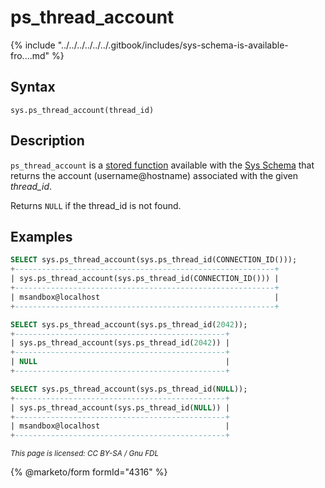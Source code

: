 # ps\_thread\_account

{% include "../../../../../../.gitbook/includes/sys-schema-is-available-fro....md" %}

## Syntax

```
sys.ps_thread_account(thread_id)
```

## Description

`ps_thread_account` is a [stored function](../../../../../../server-usage/stored-routines/stored-functions/) available with the [Sys Schema](../) that returns the account (username@hostname) associated with the given _thread\_id_.

Returns `NULL` if the thread\_id is not found.

## Examples

```sql
SELECT sys.ps_thread_account(sys.ps_thread_id(CONNECTION_ID()));
+----------------------------------------------------------+
| sys.ps_thread_account(sys.ps_thread_id(CONNECTION_ID())) |
+----------------------------------------------------------+
| msandbox@localhost                                       |
+----------------------------------------------------------+

SELECT sys.ps_thread_account(sys.ps_thread_id(2042));
+-----------------------------------------------+
| sys.ps_thread_account(sys.ps_thread_id(2042)) |
+-----------------------------------------------+
| NULL                                          |
+-----------------------------------------------+

SELECT sys.ps_thread_account(sys.ps_thread_id(NULL));
+-----------------------------------------------+
| sys.ps_thread_account(sys.ps_thread_id(NULL)) |
+-----------------------------------------------+
| msandbox@localhost                            |
+-----------------------------------------------+
```

<sub>_This page is licensed: CC BY-SA / Gnu FDL_</sub>

{% @marketo/form formId="4316" %}
